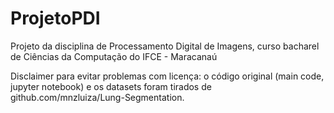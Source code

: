 # ProjetoPDI
Projeto da disciplina de Processamento Digital de Imagens, curso bacharel de Ciências da Computação do IFCE - Maracanaú

Disclaimer para evitar problemas com licença: o código original (main code, jupyter notebook) e os datasets foram tirados de github.com/mnzluiza/Lung-Segmentation.
